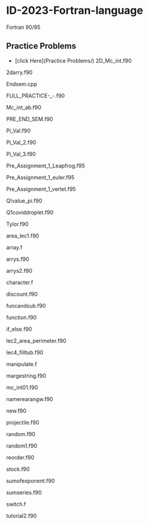 # ID-2023-Fortran-language
Fortran 90/95

## Practice Problems 
- [click Here](Practice Problems/)
2D_Mc_int.f90

2darry.f90

Endsem.cpp

FULL_PRACTICE-_-.f90

Mc_int_ab.f90

PRE_END_SEM.f90

Pi_Val.f90

Pi_Val_2.f90

Pi_Val_3.f90

Pre_Assignment_1_Leapfrog.f95

Pre_Assignment_1_euler.f95

Pre_Assignment_1_verlet.f95

Q!value_pi.f90

Q1coviddroplet.f90

Tylor.f90

area_lec1.f90

array.f

arrys.f90

arrys2.f90

character.f

discount.f90

funcandsub.f90

function.f90

if_else.f90

lec2_area_perimeter.f90

lec4_filltub.f90

manipulate.f

margestring.f90

mc_int01.f90

namerearangw.f90

new.f90

projectile.f90

random.f90

random1.f90

reorder.f90

stock.f90

sumofexponent.f90

sumseries.f90

switch.f

tutorial2.f90

